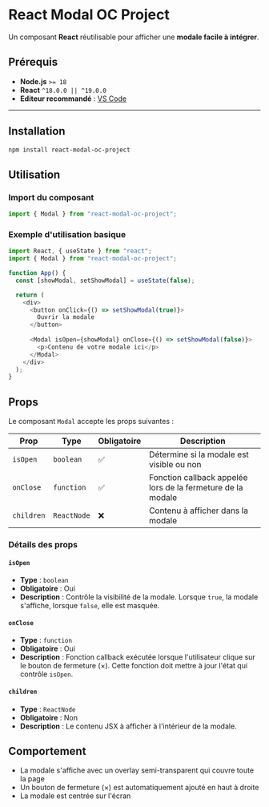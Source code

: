 # React Modal OC Project

Un composant **React** réutilisable pour afficher une **modale facile à intégrer**.

## Prérequis

- **Node.js** `>= 18`
- **React** `^18.0.0 || ^19.0.0`
- **Editeur recommandé** : [VS Code](https://code.visualstudio.com/)

---

## Installation

```bash
npm install react-modal-oc-project
```

## Utilisation

### Import du composant

```javascript
import { Modal } from "react-modal-oc-project";
```

### Exemple d'utilisation basique

```javascript
import React, { useState } from "react";
import { Modal } from "react-modal-oc-project";

function App() {
  const [showModal, setShowModal] = useState(false);

  return (
    <div>
      <button onClick={() => setShowModal(true)}>
        Ouvrir la modale
      </button>
      
      <Modal isOpen={showModal} onClose={() => setShowModal(false)}>
        <p>Contenu de votre modale ici</p>
      </Modal>
    </div>
  );
}
```

## Props

Le composant `Modal` accepte les props suivantes :

| Prop | Type | Obligatoire | Description |
|------|------|-------------|-------------|
| `isOpen` | `boolean` | ✅ | Détermine si la modale est visible ou non |
| `onClose` | `function` | ✅ | Fonction callback appelée lors de la fermeture de la modale |
| `children` | `ReactNode` | ❌ | Contenu à afficher dans la modale |

### Détails des props

#### `isOpen`
- **Type** : `boolean`
- **Obligatoire** : Oui
- **Description** : Contrôle la visibilité de la modale. Lorsque `true`, la modale s'affiche, lorsque `false`, elle est masquée.

#### `onClose`
- **Type** : `function`
- **Obligatoire** : Oui
- **Description** : Fonction callback exécutée lorsque l'utilisateur clique sur le bouton de fermeture (×). Cette fonction doit mettre à jour l'état qui contrôle `isOpen`.

#### `children`
- **Type** : `ReactNode`
- **Obligatoire** : Non
- **Description** : Le contenu JSX à afficher à l'intérieur de la modale. 

## Comportement

- La modale s'affiche avec un overlay semi-transparent qui couvre toute la page
- Un bouton de fermeture (×) est automatiquement ajouté en haut à droite
- La modale est centrée sur l'écran

